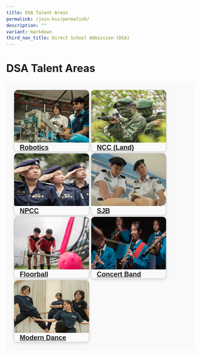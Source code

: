 ```yaml
---
title: DSA Talent Areas
permalink: /join-hsc/permalink/
description: ""
variant: markdown
third_nav_title: Direct School Admission (DSA)
---
```

<h1 style="margin-bottom: 20px;">DSA Talent Areas</h1>
<section style="background-color: #f9f9f9; padding: 20px; font-family: Arial, sans-serif;">
  <div style="width: 200px; margin: 0 auto; border: 1px solid #ccc; display: inline-block; border-radius: 10px; overflow: hidden; box-shadow: 0 4px 6px rgba(0, 0, 0, 0.1);">
    <img style="width: 100%; height: 140px;" alt="CCA Robotics Team" src="/images/CCA/cca robotics tab 4.png">
    <div style="padding-right: 15px;">
      <h2 style="font-size: 18px; margin: 0px 15px;"><a title="Click here to learn more" href="/hsc-experience/Co-Curriculum/robotics/permalink/">Robotics</a></h2>
    </div>
  </div>
  <div style="width: 200px; margin: 0 auto; border: 1px solid #ccc; display: inline-block; border-radius: 10px; overflow: hidden; box-shadow: 0 4px 6px rgba(0, 0, 0, 0.1);">
    <img style="width: 100%; height: 140px;" alt="NCC CCA" src="/images/CCA/Ncc.png">
    <div style="padding-right: 15px;">
      <h2 style="font-size: 18px; margin: 0px 15px;"><a title="Click here to learn more" href="/hsc-experience/Co-Curriculum/ncc/permalink/">NCC (Land)</a></h2>
    </div>
  </div>
  <div style="width: 200px; margin: 0 auto; border: 1px solid #ccc; display: inline-block; border-radius: 10px; overflow: hidden; box-shadow: 0 4px 6px rgba(0, 0, 0, 0.1);">
    <img style="width: 100%; height: 140px;" alt="NPCC CCA" src="/images/CCA/Npcc.png">
    <div style="padding-right: 15px;">
      <h2 style="font-size: 18px; margin: 0px 15px;"><a title="Click here to learn more" href="/hsc-experience/Co-Curriculum/npcc/permalink/">NPCC</a></h2>
    </div>
  </div>
  <div style="width: 200px; margin: 0 auto; border: 1px solid #ccc; display: inline-block; border-radius: 10px; overflow: hidden; box-shadow: 0 4px 6px rgba(0, 0, 0, 0.1);">
    <img style="width: 100%; height: 140px;" alt="CCA SJB" src="/images/CCA/cca sjb.png">
    <div style="padding-right: 15px;">
      <h2 style="font-size: 18px; margin: 0px 15px;"><a title="Click here to learn more" href="/hsc-experience/Co-Curriculum/stjohnbrigade/permalink/">SJB</a></h2>
    </div>
  </div>
  <div style="width: 200px; margin: 0 auto; border: 1px solid #ccc; display: inline-block; border-radius: 10px; overflow: hidden; box-shadow: 0 4px 6px rgba(0, 0, 0, 0.1);">
    <img style="width: 100%; height: 140px;" alt="CCA Floorball Team" src="/images/CCA/cca floorball tab1.png">
    <div style="padding-right: 15px;">
      <h2 style="font-size: 18px; margin: 0px 15px;"><a title="Click here to learn more" href="/hsc-experience/Co-Curriculum/floorball/permalink/">Floorball</a></h2>
    </div>
  </div>
  <div style="width: 200px; margin: 0 auto; border: 1px solid #ccc; display: inline-block; border-radius: 10px; overflow: hidden; box-shadow: 0 4px 6px rgba(0, 0, 0, 0.1);">
    <img style="width: 100%; height: 140px;" alt="Concert band CCA" src="/images/CCA/cca band tab 1.png">
    <div style="padding-right: 15px;">
      <h2 style="font-size: 18px; margin: 0px 15px;"><a title="Click here to learn more" href="/hsc-experience/Co-Curriculum/concert-band/permalink/">Concert Band</a></h2>
    </div>
  </div>
    <div style="width: 200px; margin: 0 auto; border: 1px solid #ccc; display: inline-block; border-radius: 10px; overflow: hidden; box-shadow: 0 4px 6px rgba(0, 0, 0, 0.1);">
    <img style="width: 100%; height: 140px;" alt="Modern Dance CCA" src="/images/CCA/Dance.png">
    <div style="padding-right: 15px;">
      <h2 style="font-size: 18px; margin: 0px 15px;"><a title="Click here to learn more" href="/hsc-experience/Co-Curriculum/dance-club/permalink/">Modern Dance</a></h2>
    </div>
  </div>
</section>